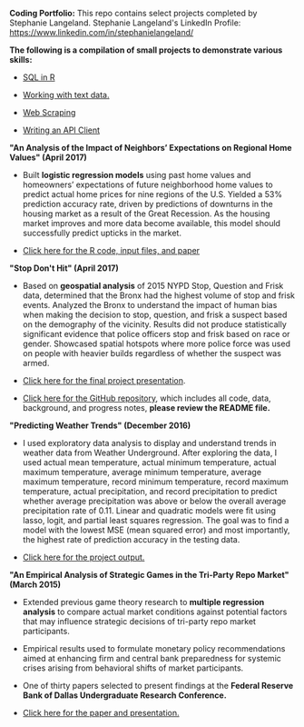 __Coding Portfolio:__ This repo contains select projects completed by Stephanie Langeland.
Stephanie Langeland's LinkedIn Profile:  https://www.linkedin.com/in/stephanielangeland/

__The following is a compilation of small projects to demonstrate various skills:__

  * [SQL in R]()

  * [Working with text data.](https://github.com/Slangeland1/Projects/blob/master/Text%20Mining/Langeland_Stepanie_hw06.md)
  
  * [Web Scraping]()
  
  * [Writing an API Client]()

__"An Analysis of the Impact of Neighbors’ Expectations on Regional Home Values" (April 2017)__
   
   * Built __logistic regression models__ using past home values and homeowners’
   expectations of future neighborhood home values to predict actual home prices
   for nine regions of the U.S. Yielded a 53% prediction accuracy rate, driven by
   predictions of downturns in the housing market as a result of the Great Recession.
   As the housing market improves and more data become available, this model should
   successfully predict upticks in the market.  

  * [Click here for the R code, input files, and paper](https://github.com/Slangeland1/Projects/tree/master/An%20Analysis%20of%20the%20Impact%20of%20Neighbors%E2%80%99%20Expectations%20on%20Regional%20Home%20Values_Stephanie%20Langeland) 
   
__"Stop Don't Hit" (April 2017)__

  * Based on __geospatial analysis__ of 2015 NYPD Stop, Question and Frisk
  data, determined that the Bronx had the highest volume of stop and frisk
  events. Analyzed the Bronx to understand the impact of human bias when
  making the decision to stop, question, and frisk a suspect based on the
  demography of the vicinity. Results did not produce statistically significant
  evidence that police officers stop and frisk based on race or gender. Showcased
  spatial hotspots where more police force was used on people with heavier
  builds regardless of whether the suspect was armed. 

  * [Click here for the final project presentation](https://github.com/amp5/QMSS_G5069_Applied_D_S/blob/master/Reports/Stop%20Don't%20Hit%20Final%20Presentation.pdf).  
   
  * [Click here for the GitHub repository](https://github.com/amp5/QMSS_G5069_Applied_D_S),
    which includes all code, data, background, and progress notes, __please review the README file.__
    
__"Predicting Weather Trends" (December 2016)__
   
  * I used exploratory data analysis to display and understand trends in weather
  data from Weather Underground. After exploring the data, I used actual mean
  temperature, actual minimum temperature, actual maximum temperature, average
  minimum temperature, average maximum temperature, record minimum temperature,
  record maximum temperature, actual precipitation, and record precipitation to
  predict whether average precipitation was above or below the overall average
  precipitation rate of 0.11. Linear and quadratic models were fit using lasso,
  logit, and partial least squares regression. The goal was to find a model with
  the lowest MSE (mean squared error) and most importantly, the highest rate of
  prediction accuracy in the testing data.
   
  * [Click here for the project output.](https://github.com/Slangeland1/Projects/blob/master/Predicting%20Weather%20Trends.pdf)
   
__"An Empirical Analysis of Strategic Games in the Tri-Party Repo Market" (March 2015)__

  * Extended previous game theory research to __multiple regression analysis__ to
  compare actual market conditions against potential factors that may influence
  strategic decisions of tri-party repo market participants.

  * Empirical results used to formulate monetary policy recommendations aimed
  at enhancing firm and central bank preparedness for systemic crises arising
  from behavioral shifts of market participants.

  * One of thirty papers selected to present findings at the __Federal Reserve__
  __Bank of Dallas Undergraduate Research Conference.__

  * [Click here for the paper and presentation.](https://github.com/Slangeland1/Projects/tree/master/An%20Empirical%20Analysis%20of%20Strategic%20Games%20in%20the%20Tri-Party%20Repo%20Market)

